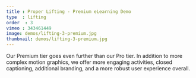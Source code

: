 ```yaml
---
title : Proper Lifting - Premium eLearning Demo
type  : lifting
order  : 3
vimeo : 343461449
image: demos/lifting-3-premium.jpg
thumbnail: demos/lifting-3-premium.jpg
---
```

Our Premium tier goes even further than our Pro tier. In addition to more complex motion graphics, we offer more engaging activities, closed captioning, additional branding, and a more robust user experience overall.
